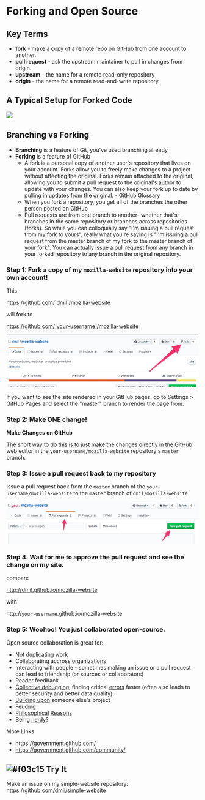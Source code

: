 # Forking and Open Source

## Key Terms

* **fork** - make a copy of a remote repo on GitHub from one account to another.
* **pull request** - ask the upstream maintainer to pull in changes from origin.
* **upstream** - the name for a remote read-only repository
* **origin** - the name for a remote read-and-write repository

## A Typical Setup for Forked Code
![](https://s3.amazonaws.com/media-p.slid.es/uploads/489063/images/2498675/pasted-from-clipboard.png)

## Branching vs Forking

* **Branching** is a feature of Git, you've used branching already
* **Forking** is a feature of GitHub
	* 	A fork is a personal copy of another user's repository that lives on your account. Forks allow you to freely make changes to a project without affecting the original. Forks remain attached to the original, allowing you to submit a pull request to the original's author to update with your changes. You can also keep your fork up to date by pulling in updates from the original. - [GitHub Glossary](https://help.github.com/articles/github-glossary/)
	*  When you fork a repository, you get all of the branches the other person posted on GitHub
	*  Pull requests are from one branch to another- whether that's branches in the same repository or branches across repositories (forks). So while you can colloquially say "I'm issuing a pull request from my fork to yours", really what you're saying is "I'm issuing a pull request from the master branch of my fork to the master branch of your fork". You can actually issue a pull request from any branch in your forked repository to any branch in the original repository.

### Step 1: Fork a copy of my `mozilla-website` repository into your own account!

This

https://github.com/`dmil`/mozilla-website

will fork to 

https://github.com/`your-username`/mozilla-website

![](images/screenshot_28.jpg)

If you want to see the site rendered in your GitHub pages, go to Settings > GitHub Pages and select the "master" branch to render the page from.

### Step 2: Make ONE change!

**Make Changes on GitHub**

The short way to do this is to just make the changes directly in the GitHub web editor in the `your-username/mozilla-website` repository's `master` branch. 


### Step 3: Issue a pull request back to my repository

Issue a pull request back from the `master` branch of the `your-username/mozilla-website` to the `master` branch of `dmil/mozilla-website`

![](images/screenshot_30.jpg)

### Step 4: Wait for me to approve the pull request and see the change on my site.

compare

http://dmil.github.io/mozilla-website

with

http://`your-username`.github.io/mozilla-website

### Step 5: Woohoo! You just collaborated open-source.

Open source collaboration is great for:

* Not duplicating work
* Collaborating accross organizations
* Interacting with people - sometimes making an issue or a pull request can lead to friendship (or sources or collaborators)
* Reader feedback
* [Collective debugging](https://github.com/themarshallproject/klaxon/issues/107), finding critical [errors](https://github.com/fivethirtyeight/data/pull/54) faster (often also leads to better security and better data quality).
* [Building upon](https://twitter.com/ascheink/status/783394500710457344) someone else's project
* [Feuding](https://github.com/jashkenas/underscore/issues/2182)
* [Philosophical](https://www.gnu.org/philosophy/shouldbefree.en.html) [Reasons](https://www.gnu.org/philosophy/open-source-misses-the-point.en.html)
* Being [nerdy](https://github.com/fivethirtyeight/data/pull/63)?

More Links

- https://government.github.com/
- https://government.github.com/community/

## ![#f03c15](https://placehold.it/15/f03c15/000000?text=+) Try It

Make an issue on my simple-website repository: https://github.com/dmil/simple-website
